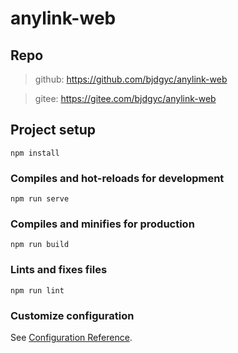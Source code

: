 # anylink-web

## Repo

> github: https://github.com/bjdgyc/anylink-web

> gitee: https://gitee.com/bjdgyc/anylink-web

## Project setup
```
npm install
```

### Compiles and hot-reloads for development
```
npm run serve
```

### Compiles and minifies for production
```
npm run build
```

### Lints and fixes files
```
npm run lint
```

### Customize configuration
See [Configuration Reference](https://cli.vuejs.org/config/).
